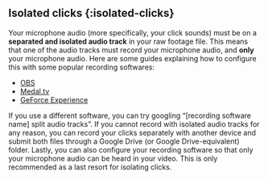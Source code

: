 ## Isolated clicks {:isolated-clicks}

Your microphone audio (more specifically, your click sounds) must be on a **separated and isolated audio track** in your raw footage file. This means that one of the audio tracks must record your microphone audio, and **only** your microphone audio. Here are some guides explaining how to configure this with some popular recording softwares:

* [OBS](https://www.youtube.com/watch?v=YNlRUVk3oE8)
* [Medal.tv](https://support.medal.tv/support/solutions/articles/48001220541-multi-track-recording)
* [GeForce Experience](https://www.youtube.com/watch?v=IP-3dJw0uMY)

If you use a different software, you can try googling “\[recording software name\] split audio tracks”. If you cannot record with isolated audio tracks for any reason, you can record your clicks separately with another device and submit both files through a Google Drive (or Google Drive-equivalent) folder. Lastly, you can also configure your recording software so that only your microphone audio can be heard in your video. This is only recommended as a last resort for isolating clicks.
